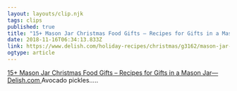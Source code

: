 ```yaml
---
layout: layouts/clip.njk 
tags: clips 
published: true 
title: "15+ Mason Jar Christmas Food Gifts – Recipes for Gifts in a Mason Jar—Delish.com" 
date: 2018-11-16T06:34:13.833Z 
link: https://www.delish.com/holiday-recipes/christmas/g3162/mason-jar-food-gifts/?slide=11 
ogtype: article 
---
```

[ 15+ Mason Jar Christmas Food Gifts – Recipes for Gifts in a Mason Jar—Delish.com ]( https://www.delish.com/holiday-recipes/christmas/g3162/mason-jar-food-gifts/?slide=11 ) 
Avocado pickles.....